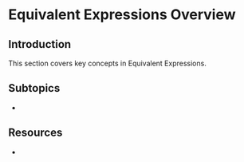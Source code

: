 # Equivalent Expressions Overview

## Introduction

This section covers key concepts in Equivalent Expressions.

## Subtopics

- 

## Resources

- 

